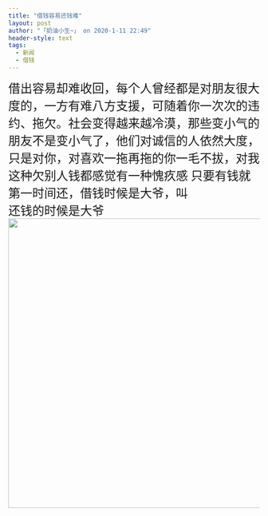 ```yaml
---
title: "借钱容易还钱难"
layout: post
author: "「奶油小生~」 on 2020-1-11 22:49"
header-style: text
tags:
  - 新闻
  - 借钱
---
```


<head></head>
<body>
 <font face="宋体"><font size="5">借出容易却难收回，每个人曾经都是对朋友很大度的，一方有难八方支援，可随着你一次次的违约、拖欠。社会变得越来越冷漠，那些变小气的朋友不是变小气了，他们对诚信的人依然大度，只是对你，对喜欢一拖再拖的你一毛不拔，对我这种欠别人钱都感觉有一种愧疚感 只要有钱就第一时间还，借钱时候是大爷，叫</font></font>
 <br> 
 <font face="宋体"><font size="5">还钱的时候是大爷</font></font> 
 <ignore_js_op> 
  <img aid="1326241" src="https://bbs.boniu123.cc/data/attachment/forum/202001/10/140801gv2dppsml1m56uls.jpg" zoomfile="data/attachment/forum/202001/10/140801gv2dppsml1m56uls.jpg" file="data/attachment/forum/202001/10/140801gv2dppsml1m56uls.jpg" width="580" inpost="1"> 
  <div class="tip tip_4 aimg_tip" id="aimg_1326241_menu" style="position: absolute; display: none" disautofocus="true"> 
   <div class="xs0"> 
    <p><strong>photo_2020-01-10_14-07-11.jpg</strong> <em class="xg1">(70.84 KB, 下载次数: 0)</em></p> 
    <p> <a href="forum.php?mod=attachment&amp;aid=MTMyNjI0MXw2ZTM1NjA2N3wxNTc4NzY4NDk5fDB8NTQ5MzE4&amp;nothumb=yes" target="_blank">下载附件</a> &nbsp;<a href="javascript:;" onclick="showWindow(this.id, this.getAttribute('url'), 'get', 0);" id="savephoto_1326241" url="home.php?mod=spacecp&amp;ac=album&amp;op=saveforumphoto&amp;aid=1326241&amp;handlekey=savephoto_1326241">保存到相册</a> </p> 
    <p class="xg1 y"><span title="2020-1-10 14:08">前天&nbsp;14:08</span> 上传</p> 
   </div> 
   <div class="tip_horn"></div> 
  </div> 
 </ignore_js_op> 
 <br>
</body>


